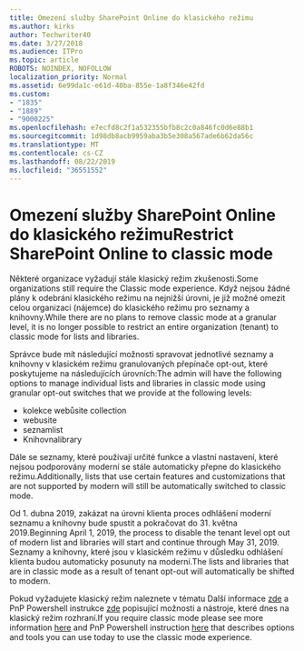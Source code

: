```yaml
---
title: Omezení služby SharePoint Online do klasického režimu
ms.author: kirks
author: Techwriter40
ms.date: 3/27/2018
ms.audience: ITPro
ms.topic: article
ROBOTS: NOINDEX, NOFOLLOW
localization_priority: Normal
ms.assetid: 6e99da1c-e61d-40ba-855e-1a8f346e42fd
ms.custom:
- "1835"
- "1889"
- "9000225"
ms.openlocfilehash: e7ecfd8c2f1a532355bfb8c2c0a846fc0d6e88b1
ms.sourcegitcommit: 1d98db8acb9959aba3b5e308a567ade6b62da56c
ms.translationtype: MT
ms.contentlocale: cs-CZ
ms.lasthandoff: 08/22/2019
ms.locfileid: "36551552"
---
```

# <a name="restrict-sharepoint-online-to-classic-mode"></a><span data-ttu-id="fd13b-102">Omezení služby SharePoint Online do klasického režimu</span><span class="sxs-lookup"><span data-stu-id="fd13b-102">Restrict SharePoint Online to classic mode</span></span>

<span data-ttu-id="fd13b-103">Některé organizace vyžadují stále klasický režim zkušenosti.</span><span class="sxs-lookup"><span data-stu-id="fd13b-103">Some organizations still require the Classic mode experience.</span></span> <span data-ttu-id="fd13b-104">Když nejsou žádné plány k odebrání klasického režimu na nejnižší úrovni, je již možné omezit celou organizaci (nájemce) do klasického režimu pro seznamy a knihovny.</span><span class="sxs-lookup"><span data-stu-id="fd13b-104">While there are no plans to remove classic mode at a granular level, it is no longer possible to restrict an entire organization (tenant) to classic mode for lists and libraries.</span></span>

<span data-ttu-id="fd13b-105">Správce bude mít následující možnosti spravovat jednotlivé seznamy a knihovny v klasickém režimu granulovaných přepínače opt-out, které poskytujeme na následujících úrovních:</span><span class="sxs-lookup"><span data-stu-id="fd13b-105">The admin will have the following options to manage individual lists and libraries in classic mode using granular opt-out switches that we provide at the following levels:</span></span>

- <span data-ttu-id="fd13b-106">kolekce webů</span><span class="sxs-lookup"><span data-stu-id="fd13b-106">site collection</span></span>
- <span data-ttu-id="fd13b-107">webu</span><span class="sxs-lookup"><span data-stu-id="fd13b-107">site</span></span>
- <span data-ttu-id="fd13b-108">seznam</span><span class="sxs-lookup"><span data-stu-id="fd13b-108">list</span></span>
- <span data-ttu-id="fd13b-109">Knihovna</span><span class="sxs-lookup"><span data-stu-id="fd13b-109">library</span></span>

<span data-ttu-id="fd13b-110">Dále se seznamy, které používají určité funkce a vlastní nastavení, které nejsou podporovány moderní se stále automaticky přepne do klasického režimu.</span><span class="sxs-lookup"><span data-stu-id="fd13b-110">Additionally, lists that use certain features and customizations that are not supported by modern will still be automatically switched to classic mode.</span></span>

<span data-ttu-id="fd13b-111">Od 1. dubna 2019, zakázat na úrovni klienta proces odhlášení moderní seznamu a knihovny bude spustit a pokračovat do 31. května 2019.</span><span class="sxs-lookup"><span data-stu-id="fd13b-111">Beginning April 1, 2019, the process to disable the tenant level opt out of modern list and libraries will start and continue through May 31, 2019.</span></span>  <span data-ttu-id="fd13b-112">Seznamy a knihovny, které jsou v klasickém režimu v důsledku odhlášení klienta budou automaticky posunuty na moderní.</span><span class="sxs-lookup"><span data-stu-id="fd13b-112">The lists and libraries that are in classic mode as a result of tenant opt-out will automatically be shifted to modern.</span></span>

<span data-ttu-id="fd13b-113">Pokud vyžadujete klasický režim naleznete v tématu Další informace [zde](https://techcommunity.microsoft.com/t5/Microsoft-SharePoint-Blog/Delivering-SharePoint-modern-experiences/ba-p/315023) a PnP Powershell instrukce [zde](https://docs.microsoft.com/sharepoint/dev/transform/modernize-userinterface-lists-and-libraries-optout) popisující možnosti a nástroje, které dnes na klasický režim rozhraní.</span><span class="sxs-lookup"><span data-stu-id="fd13b-113">If you require classic mode please see more information [here](https://techcommunity.microsoft.com/t5/Microsoft-SharePoint-Blog/Delivering-SharePoint-modern-experiences/ba-p/315023) and PnP Powershell instruction [here](https://docs.microsoft.com/sharepoint/dev/transform/modernize-userinterface-lists-and-libraries-optout) that describes options and tools you can use today to use the classic mode experience.</span></span>
